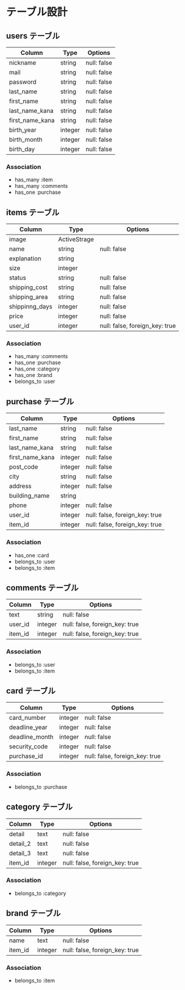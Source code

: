 # テーブル設計

## users テーブル

| Column          | Type    | Options     |
| --------------- | ------- | ----------- |
| nickname        | string  | null: false |
| mail            | string  | null: false |
| password        | string  | null: false |
| last_name       | string  | null: false |
| first_name      | string  | null: false |
| last_name_kana  | string  | null: false |
| first_name_kana | string  | null: false |
| birth_year      | integer | null: false |
| birth_month     | integer | null: false |
| birth_day       | integer | null: false |

### Association

- has_many :item
- has_many :comments
- has_one :purchase

## items テーブル

| Column         | Type         | Options                        |
| -------------- | ------------ | ------------------------------ |
| image          | ActiveStrage |                                |
| name           | string       | null: false                    |
| explanation    | string       |                                |
| size           | integer      |                                |
| status         | string       | null: false                    |
| shipping_cost  | string       | null: false                    |
| shipping_area  | string       | null: false                    |
| shippinng_days | integer      | null: false                    |
| price          | integer      | null: false                    |
| user_id        | integer      | null: false, foreign_key: true |

### Association

- has_many :comments
- has_one :purchase
- has_one :category
- has_one :brand
- belongs_to :user

## purchase テーブル

| Column          | Type    | Options                        |
| --------------- | ------- | ------------------------------ |
| last_name       | string  | null: false                    |
| first_name      | string  | null: false                    |
| last_name_kana  | string  | null: false                    |
| first_name_kana | integer | null: false                    |
| post_code       | integer | null: false                    |
| city            | string  | null: false                    |
| address         | integer | null: false                    |
| building_name   | string  |                                |
| phone           | integer | null: false                    |
| user_id         | integer | null: false, foreign_key: true |
| item_id         | integer | null: false, foreign_key: true |

### Association

- has_one :card
- belongs_to :user
- belongs_to :item  

## comments テーブル

| Column  | Type    | Options                        |
| ------- | ------- | ------------------------------ |
| text    | string  | null: false                    |
| user_id | integer | null: false, foreign_key: true |
| item_id | integer | null: false, foreign_key: true |

### Association

- belongs_to :user
- belongs_to :item

## card テーブル

| Column         | Type    | Options                        |
| -------------- | ------- | ------------------------------ |
| card_number    | integer | null: false                    |
| deadline_year  | integer | null: false                    |
| deadline_month | integer | null: false                    |
| security_code  | integer | null: false                    |
| purchase_id    | integer | null: false, foreign_key: true |

### Association

- belongs_to :purchase

## category テーブル

| Column   | Type    | Options                        |
| -------- | ------- | ------------------------------ |
| detail   | text    | null: false                    |
| detail_2 | text    | null: false                    |
| detail_3 | text    | null: false                    |
| item_id  | integer | null: false, foreign_key: true |

### Association

- belongs_to :category

## brand テーブル

| Column  | Type    | Options                        |
| ------- | ------- | ------------------------------ |
| name    | text    | null: false                    |
| item_id | integer | null: false, foreign_key: true |

### Association

- belongs_to :item